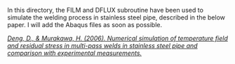 In this directory, the FILM and DFLUX subroutine have been used to simulate the welding process in stainless steel pipe, described in the below paper. I will add the Abaqus files as soon as possible.
      
<a href="https://doi.org/10.1016/j.commatsci.2005.07.007"> <i> Deng, D., & Murakawa, H. (2006). Numerical simulation of temperature field and residual stress in multi-pass welds in stainless steel pipe and comparison with experimental measurements.</i> </a>
